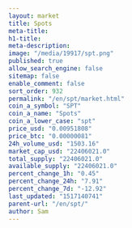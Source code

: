 ```yaml
---
layout: market
title: Spots
meta-title: 
h1-title: 
meta-description: 
image: "/media/19917/spt.png"
published: true
allow_search_engine: false
sitemap: false
enable_comment: false
sort_order: 932
permalink: "/en/spt/market.html"
coin_a_symbol: "SPT"
coin_a_name: "Spots"
coin_a_lower_case: "spt"
price_usd: "0.00951808"
price_btc: "0.00000081"
24h_volume_usd: "1503.16"
market_cap_usd: "22406021.0"
total_supply: "22406021.0"
available_supply: "22406021.0"
percent_change_1h: "0.45"
percent_change_24h: "7.91"
percent_change_7d: "-12.92"
last_updated: "1517140741"
parent-url: "/en/spt/"
author: Sam
---
```


